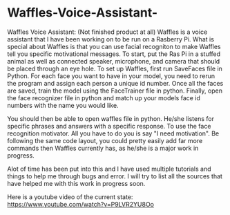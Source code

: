 # Waffles-Voice-Assistant-
Waffles Voice Assistant: (Not finished product at all)
Waffles is a voice assistant that I have been working on to be run on a Rasberry Pi. What is special about Waffles is that you can use facial recogniton to make Waffles tell you specific motivational messages. To start, put the Ras Pi in a stuffed animal as well as connected speaker, microphone, and camera that should be placed through an eye hole. 
To set up Waffles, first run SaveFaces file in Python. For each face you want to have in your model, you need to rerun the program and assign each person a unique id number. Once all the faces are saved, train the model using the FaceTrainer file in python. Finally, open the face recognizer file in python and match up your models face id numbers with the name you would like. 

You should then be able to open waffles file in python. He/she listens for specific phrases and answers with a specific response. To use the face recognition motivator. All you have to do you is say "I need motivation". Be following the same code layout, you could pretty easily add far more commands then Waffles currently has, as he/she is a major work in progress. 

Alot of time has been put into this and I have used multiple tutorials and things to help me through bugs and error. I will try to list all the sources that have helped me with this work in progress soon. 

Here is a youtube video of the current state: https://www.youtube.com/watch?v=P9LVR2YU8Oo
